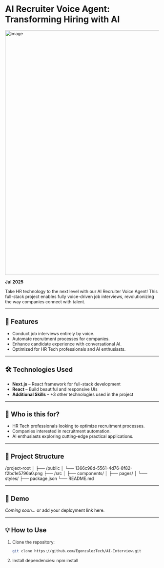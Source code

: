 # AI Recruiter Voice Agent: Transforming Hiring with AI

<img width="800" height="800" alt="image" src="https://github.com/user-attachments/assets/ca87d8dd-e447-4f54-a419-55aee02d7339" />


**Jul 2025**

Take HR technology to the next level with our AI Recruiter Voice Agent! This full-stack project enables fully voice-driven job interviews, revolutionizing the way companies connect with talent.

---

## 🚀 Features

- Conduct job interviews entirely by voice.
- Automate recruitment processes for companies.
- Enhance candidate experience with conversational AI.
- Optimized for HR Tech professionals and AI enthusiasts.

---

## 🛠 Technologies Used

- **Next.js** – React framework for full-stack development
- **React** – Build beautiful and responsive UIs
- **Additional Skills** – +3 other technologies used in the project

---

## 🎯 Who is this for?

- HR Tech professionals looking to optimize recruitment processes.
- Companies interested in recruitment automation.
- AI enthusiasts exploring cutting-edge practical applications.

---

## 📂 Project Structure

/project-root
│
├── /public
│ └── 1366c98d-5561-4d76-8f82-f2bc1e5796a0.png
├── /src
│ ├── components/
│ ├── pages/
│ └── styles/
├── package.json
└── README.md

---

## 🔗 Demo

_Coming soon…_ or add your deployment link here.

---

## 💡 How to Use

1. Clone the repository:

   ```bash
   git clone https://github.com/EgonzalezTech/AI-Interview.git

   ```

2. Install dependencies:
   npm install

